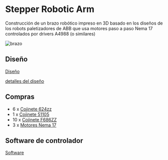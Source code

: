 # Stepper Robotic Arm

Construcción de un brazo robótico impreso en 3D basado en los diseños de los robots paletizadores de ABB que usa motores paso a paso Nema 17 controlados por drivers A4988 (o similares)

![brazo](http://thingiverse-production-new.s3.amazonaws.com/renders/65/24/f4/93/0b/7416e7a4ad65a407db8d354d550c1bb6_preview_featured.JPG)

## Diseño

[Diseño](http://www.thingiverse.com/thing:1718984)

[detalles del diseño](http://www.thingiverse.com/download:2776635)

## Compras

* 6 x [Cojinete 624zz](https://es.aliexpress.com/item/free-shipping-10PCS-LOT-624-624Z-624ZZ-ball-bearing-4-13-5-mm-chrome-steel-bearing/1831259358.html?spm=2114.13010608.0.52.Cw2cNB)
* 1 x [Cojinete 51105](https://es.aliexpress.com/item/10-unids-Axial-Rodamiento-de-Bolas-51105-25mm-x-42mm-x-11mm/32675365095.html?spm=2114.13010608.0.60.Cw2cNB)
* 10 x [Cojinete F686ZZ](https://es.aliexpress.com/item/10Pcs-F686-F686ZZ-Shielded-Model-Flange-Bearing-6-x-13-x-5mm/32703738490.html?spm=2114.13010608.0.68.Cw2cNB)
* 3 x [Motores Nema 17](https://es.aliexpress.com/item/High-Quality-New-Nema-17-Stepper-Motor-bipolar-4-leads-34mm-12V-0-4A-26Ncm-36/32693488618.html?spm=2114.13010608.0.75.Cw2cNB)

## Software de controlador

[Software](http://www.thingiverse.com/download:2674725)
